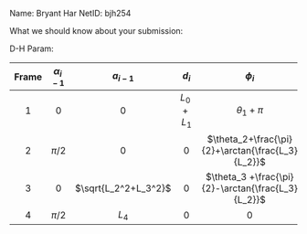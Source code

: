 Name: Bryant Har
NetID: bjh254

What we should know about your submission:

D-H Param:


| Frame | $\alpha_{i-1}$    | $a_{i-1}$    | $d_i$ | $\phi_i$ |
| :---:   | :---: | :---: | :---: | :---: |
| 1 |  0  |  0  | $L_0+L_1$ | $\theta_1+\pi$ |
| 2 |   $\pi /2$ |  0  | 0 | $\theta_2+\frac{\pi}{2}+\arctan{\frac{L_3}{L_2}}$ |
| 3 |   0 | $\sqrt{L_2^2+L_3^2}$   | 0 | $\theta_3 +\frac{\pi}{2}-\arctan{\frac{L_3}{L_2}}$|
| 4 |   $\pi/2$ | $L_4$   | 0 | 0|

